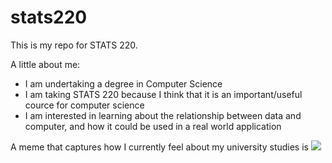 # stats220

This is my repo for STATS 220. 

A little about me:

- I am undertaking a degree in Computer Science
- I am taking STATS 220 because I think that it is an important/useful cource for computer science
- I am interested in learning about the relationship between data and computer, and how it could be used in a real world application

A meme that captures how I currently feel about my university studies is ![](https://c.tenor.com/8druEACXtX8AAAAd/tenor.gif)
